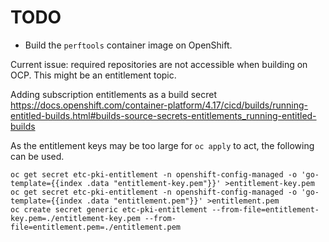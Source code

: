 # TODO

* Build the `perftools` container image on OpenShift.


Current issue: required repositories are not accessible when building on OCP. This might be an entitlement topic.


Adding subscription entitlements as a build secret
https://docs.openshift.com/container-platform/4.17/cicd/builds/running-entitled-builds.html#builds-source-secrets-entitlements_running-entitled-builds

As the entitlement keys may be too large for `oc apply` to act, the following can be used.


```shell
oc get secret etc-pki-entitlement -n openshift-config-managed -o 'go-template={{index .data "entitlement-key.pem"}}' >entitlement-key.pem
oc get secret etc-pki-entitlement -n openshift-config-managed -o 'go-template={{index .data "entitlement.pem"}}' >entitlement.pem
oc create secret generic etc-pki-entitlement --from-file=entitlement-key.pem=./entitlement-key.pem --from-file=entitlement.pem=./entitlement.pem
```

